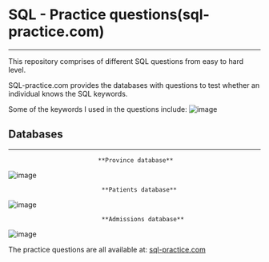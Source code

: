 # SQL - Practice questions(sql-practice.com)
--------------------------------------------

This repository comprises of different SQL questions from easy to hard level.

SQL-practice.com provides the databases with questions to test whether an individual knows the SQL keywords.

Some of the keywords I used in the questions include:
![image](https://user-images.githubusercontent.com/100769722/214221889-c4907395-34e9-4473-81a4-efb76b6acfde.png)



## Databases
------------

                             **Province database**
![image](https://user-images.githubusercontent.com/100769722/214227251-e452bde1-30d0-4681-bfbb-4828a6a81336.png)



                              **Patients database**
![image](https://user-images.githubusercontent.com/100769722/214225727-bde42a15-f44d-40e0-8ece-ac8174eae5ce.png)



                              **Admissions database**
![image](https://user-images.githubusercontent.com/100769722/214225856-e08a1295-fef1-4589-b315-ca94bd3bf72e.png)







The practice questions are all available at: [sql-practice.com](https://www.sql-practice.com/)




